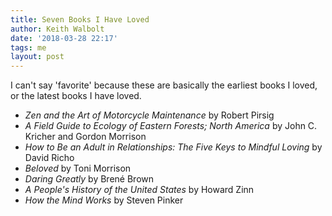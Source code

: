```yaml
---
title: Seven Books I Have Loved
author: Keith Walbolt
date: '2018-03-28 22:17'
tags: me
layout: post
---
```


I can't say 'favorite' because these are basically the earliest books I loved, or the latest books I have loved.

- *Zen and the Art of Motorcycle Maintenance* by Robert Pirsig
- *A Field Guide to Ecology of Eastern Forests; North America* by John C. Kricher and Gordon Morrison
- *How to Be an Adult in Relationships: The Five Keys to Mindful Loving* by David Richo
- *Beloved* by Toni Morrison
- *Daring Greatly* by Brené Brown
- *A People's History of the United States* by Howard Zinn 
- *How the Mind Works* by Steven Pinker
